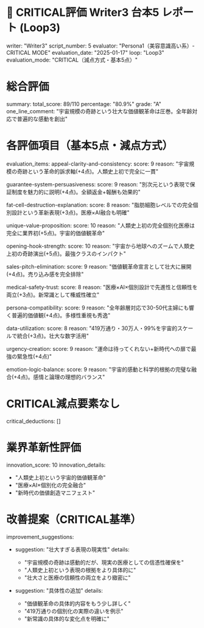 # 🚨 CRITICAL評価 Writer3 台本5 レポート (Loop3)
writer: "Writer3"
script_number: 5
evaluator: "Persona1（美容意識高い系）- CRITICAL MODE"
evaluation_date: "2025-01-17"
loop: "Loop3"
evaluation_mode: "CRITICAL（減点方式・基本5点）"

# 総合評価
summary:
  total_score: 89/110
  percentage: "80.9%"
  grade: "A"
  one_line_comment: "宇宙規模の奇跡という壮大な価値観革命は圧巻。全年齢対応で普遍的な感動を創出"

# 各評価項目（基本5点・減点方式）
evaluation_items:
  appeal-clarity-and-consistency:
    score: 9
    reason: "宇宙規模の奇跡という革命的訴求軸(+4点)。人類史上初で完全に一貫"
  
  guarantee-system-persuasiveness:
    score: 9
    reason: "別次元という表現で保証制度を魅力的に説明(+4点)。全額返金+報酬も効果的"
  
  fat-cell-destruction-explanation:
    score: 8
    reason: "脂肪細胞レベルでの完全個別設計という革新表現(+3点)。医療×AI融合も明確"
  
  unique-value-proposition:
    score: 10
    reason: "人類史上初の完全個別化医療は完全に業界初(+5点)。宇宙的価値観革命"
  
  opening-hook-strength:
    score: 10
    reason: "宇宙から地球へのズームで人類史上初の奇跡演出(+5点)。最強クラスのインパクト"
  
  sales-pitch-elimination:
    score: 9
    reason: "価値観革命宣言として壮大に展開(+4点)。売り込み感を完全排除"
  
  medical-safety-trust:
    score: 8
    reason: "医療×AI×個別設計で先進性と信頼性を両立(+3点)。新常識として権威性確立"
  
  persona-compatibility:
    score: 9
    reason: "全年齢層対応で30-50代主婦にも響く普遍的価値観(+4点)。多様性重視も秀逸"
  
  data-utilization:
    score: 8
    reason: "419万通り・30万人・99%を宇宙的スケールで統合(+3点)。壮大な数字活用"
  
  urgency-creation:
    score: 9
    reason: "運命は待ってくれない+新時代への扉で最強の緊急性(+4点)"
  
  emotion-logic-balance:
    score: 9
    reason: "宇宙的感動と科学的根拠の完璧な融合(+4点)。感情と論理の理想的バランス"

# CRITICAL減点要素なし
critical_deductions: []

# 業界革新性評価
innovation_score: 10
innovation_details:
  - "人類史上初という宇宙的価値観革命"
  - "医療×AI×個別化の完全融合"
  - "新時代の価値創造マニフェスト"

# 改善提案（CRITICAL基準）
improvement_suggestions:
  - suggestion: "壮大すぎる表現の現実性"
    details: 
      - "宇宙規模の奇跡は感動的だが、現実の医療としての信憑性確保を"
      - "人類史上初という表現の根拠をより具体的に"
      - "壮大さと医療の信頼性の両立をより緻密に"
  
  - suggestion: "具体性の追加"
    details:
      - "価値観革命の具体的内容をもう少し詳しく"
      - "419万通りの個別化の実際の違いを例示"
      - "新常識の具体的な変化点を明確に"